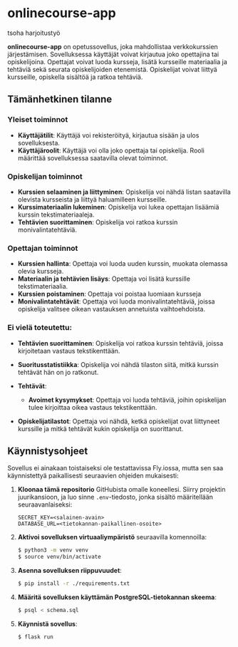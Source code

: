 # onlinecourse-app
tsoha harjoitustyö

**onlinecourse-app** on opetussovellus, joka mahdollistaa verkkokurssien järjestämisen. Sovelluksessa käyttäjät voivat kirjautua joko opettajina tai opiskelijoina. Opettajat voivat luoda kursseja, lisätä kursseille materiaalia ja tehtäviä sekä seurata opiskelijoiden etenemistä. Opiskelijat voivat liittyä kursseille, opiskella sisältöä ja ratkoa tehtäviä.

## Tämänhetkinen tilanne

### Yleiset toiminnot
- **Käyttäjätilit**: Käyttäjä voi rekisteröityä, kirjautua sisään ja ulos sovelluksesta.
- **Käyttäjäroolit**: Käyttäjä voi olla joko opettaja tai opiskelija. Rooli määrittää sovelluksessa saatavilla olevat toiminnot.

### Opiskelijan toiminnot
- **Kurssien selaaminen ja liittyminen**: Opiskelija voi nähdä listan saatavilla olevista kursseista ja liittyä haluamilleen kursseille.
- **Kurssimateriaalin lukeminen**: Opiskelija voi lukea opettajan lisäämiä kurssin tekstimateriaaleja.
- **Tehtävien suorittaminen**: Opiskelija voi ratkoa kurssin monivalintatehtäviä.

### Opettajan toiminnot
- **Kurssien hallinta**: Opettaja voi luoda uuden kurssin, muokata olemassa olevia kursseja.         
- **Materiaalin ja tehtävien lisäys**: Opettaja voi lisätä kurssille tekstimateriaalia.
- **Kurssien poistaminen**: Opettaja voi poistaa luomiaan kursseja
- **Monivalintatehtävät**: Opettaja voi luoda monivalintatehtäviä, joissa opiskelija valitsee oikean vastauksen annetuista vaihtoehdoista.


### Ei vielä toteutettu:

- **Tehtävien suorittaminen**: Opiskelija voi ratkoa kurssin tehtäviä, joissa kirjoitetaan vastaus tekstikenttään.
- **Suoritusstatistiikka**: Opiskelija voi nähdä tilaston siitä, mitkä kurssin tehtävät hän on jo ratkonut.

- **Tehtävät**:
  - **Avoimet kysymykset**: Opettaja voi luoda tehtäviä, joihin opiskelijan tulee kirjoittaa oikea vastaus tekstikenttään.
- **Opiskelijatilastot**: Opettaja voi nähdä, ketkä opiskelijat ovat liittyneet kurssille ja mitkä tehtävät kukin opiskelija on suorittanut.


## Käynnistysohjeet

Sovellus ei ainakaan toistaiseksi ole testattavissa Fly.iossa, mutta sen saa käynnistettyä paikallisesti seuraavien ohjeiden mukaisesti:

1. **Kloonaa tämä repositorio** GitHubista omalle koneellesi. Siirry projektin juurikansioon, ja luo sinne `.env`-tiedosto, jonka sisältö määritellään seuraavanlaiseksi:

    ```
    SECRET_KEY=<salainen-avain>
    DATABASE_URL=<tietokannan-paikallinen-osoite>
    ```

2. **Aktivoi sovelluksen virtuaaliympäristö** seuraavilla komennoilla:

    ```bash
    $ python3 -m venv venv
    $ source venv/bin/activate
    ```

3. **Asenna sovelluksen riippuvuudet**:

    ```bash
    $ pip install -r ./requirements.txt
    ```

4. **Määritä sovelluksen käyttämän PostgreSQL-tietokannan skeema**:

    ```bash
    $ psql < schema.sql
    ```

5. **Käynnistä sovellus**:

    ```bash
    $ flask run
    ```



